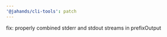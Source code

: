 ```yaml
---
'@jahands/cli-tools': patch
---
```


fix: properly combined stderr and stdout streams in prefixOutput

